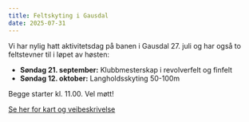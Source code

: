 ```yaml
---
title: Feltskyting i Gausdal
date: 2025-07-31
---
```


Vi har nylig hatt aktivitetsdag på banen i Gausdal 27. juli og har også
to feltstevner til i løpet av høsten:

* **Søndag 21. september:** Klubbmesterskap i revolverfelt og finfelt
* **Søndag 12. oktober:** Langholdsskyting 50-100m

Begge starter kl. 11.00. Vel møtt!

[Se her for kart og
veibeskrivelse](/kart#østre-gausdal-skytterlags-skytebane)
